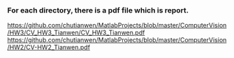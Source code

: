 ### For each directory, there is a pdf file which is report.
https://github.com/chutianwen/MatlabProjects/blob/master/ComputerVision/HW3/CV_HW3_Tianwen/CV_HW3_Tianwen.pdf
https://github.com/chutianwen/MatlabProjects/blob/master/ComputerVision/HW2/CV-HW2_Tianwen.pdf
